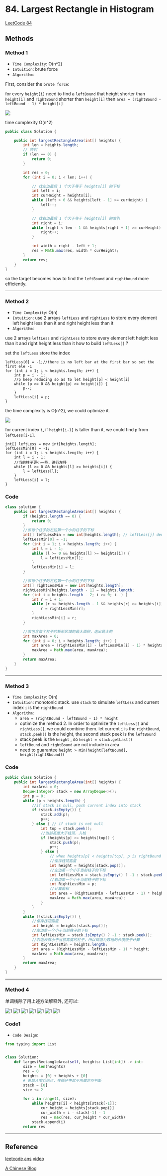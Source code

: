 # 84. Largest Rectangle in Histogram

[LeetCode 84](https://leetcode.com/problems/largest-rectangle-in-histogram/)

## Methods

### Method 1

* `Time Complexity`: O(n^2)
* `Intuition`: brute force
* `Algorithm`:

First, consider the `brute force`:

for every `height[i]` need to find a `leftBound` that height shorter than `height[i]` and `rightBound` shorter than `height[i]`
then `area = (rightBound - leftBound - 1) * height[i]`

![](../../../Image/Largest_Rectangle_in_Histogram.png)

time complexity O(n^2)

```java
public class Solution {

    public int largestRectangleArea(int[] heights) {
        int len = heights.length;
        // 特判
        if (len == 0) {
            return 0;
        }

        int res = 0;
        for (int i = 0; i < len; i++) {

            // 找左边最后 1 个大于等于 heights[i] 的下标
            int left = i;
            int curHeight = heights[i];
            while (left > 0 && heights[left - 1] >= curHeight) {
                left--;
            }

            // 找右边最后 1 个大于等于 heights[i] 的索引
            int right = i;
            while (right < len - 1 && heights[right + 1] >= curHeight) {
                right++;
            }

            int width = right - left + 1;
            res = Math.max(res, width * curHeight);
        }
        return res;
    }
}
```

so the target becomes how to find the `leftBound` and `rightbound` more efficiently.

----------------------

### Method 2

* `Time Complexity`: O(n)
* `Intuition`: use 2 arrays `leftLess` and `rightLess` to store every element left height less than it and right height less than it
* `Algorithm`:

use 2 arrays `leftLess` and `rightLess` to store every element left height less than it and right height less than it
how to build `leftLess[]` ?

set the `leftLess` store the index

```
leftLess[0] = -1;//there is no left bar at the first bar so set the first ele -1
for (int i = 1; i < heights.length; i++) {
    int p = i - 1;
    //p keep reducing so as to let height[p] < height[i]
    while (p >= 0 && height[p] >= height[i]) {
        p--;
    }
    leftLess[i] = p;
}
```
the time complexity is O(n^2), we could optimize it.

![](../../../Image/Largest_Rectangle_in_Histogram1.png)

for current index `i`, if `height[i-1]` is taller than it, we could find `p` from `leftLess[i-1]`.
```
int[] leftLess = new int[heights.length];
leftLessMin[0] = -1;
for (int i = 1; i < heights.length; i++) {
    int l = i - 1;
    //当前柱子更小一些，进行左移
    while (l >= 0 && heights[l] >= heights[i]) {
        l = leftLess[l];
    }
    leftLess[i] = l;
}

```

### Code

```java
class solution {
    public int largestRectangleArea(int[] heights) {
        if (heights.length == 0) {
            return 0;
        }
        //求每个柱子的左边第一个小的柱子的下标
        int[] leftLessMin = new int[heights.length]; // leftLess[j] denotes the index smaller than height[i]
        leftLessMin[0] = -1;
        for (int i = 1; i < heights.length; i++) {
            int l = i - 1;
            while (l >= 0 && heights[l] >= heights[i]) {
                l = leftLessMin[l];
            }
            leftLessMin[i] = l;
        }

        //求每个柱子的右边第一个小的柱子的下标
        int[] rightLessMin = new int[heights.length];
        rightLessMin[heights.length - 1] = heights.length;
        for (int i = heights.length - 2; i >= 0; i--) {
            int r = i + 1;
            while (r <= heights.length - 1 && heights[r] >= heights[i]) {
                r = rightLessMin[r];
            }
            rightLessMin[i] = r;
        }

        //求包含每个柱子的矩形区域的最大面积，选出最大的
        int maxArea = 0;
        for (int i = 0; i < heights.length; i++) {
            int area = (rightLessMin[i] - leftLessMin[i] - 1) * heights[i];
            maxArea = Math.max(area, maxArea);
        }
        return maxArea;
    }
}
```

----------------------

### Method 3

* `Time Complexity`: O(n)
* `Intuition`: monotonic stack. use `stack` to simulate `leftLess` and current index `i` is the `rightBound`
* `Algorithm`:
  * `area = (rightBound - leftBound - 1) * height`
  * optimize the method 2. In order to optimize the `leftLess[]` and `rightLess[]`, we could combine them. let current `i` is the `rightBound`, `stack.peek()` is the height, the second stack peek is the `leftBound`
  * stack peek is the `height` , so `height = stack.getLast()`
  * `leftBound` and `rightBound` are not include in area
  * need to guarantee `height > Min(height[leftBound], height[rightRbound])`

### Code

```java
public class Solution {
    public int largestRectangleArea(int[] heights) {
        int maxArea = 0;
        Deque<Integer> stack = new ArrayDeque<>();
        int p = 0;
        while (p < heights.length) {
            //if stack is null, push current index into stack
            if (stack.isEmpty()) {
                stack.add(p);
                p++;
            } else { // if stack is not null
                int top = stack.peek();
                //当前高度大于栈顶，入栈
                if (heights[p] >= heights[top]) {
                    stack.push(p);
                    p++;
                } else {
                    // when heights[p] < heights[top], p is rightBound
                    //保存栈顶高度
                    int height = heights[stack.pop()];
                    //左边第一个小于当前柱子的下标
                    int leftLessMin = stack.isEmpty() ? -1 : stack.peek();
                    //右边第一个小于当前柱子的下标
                    int RightLessMin = p;
                    //计算面积
                    int area = (RightLessMin - leftLessMin - 1) * height;
                    maxArea = Math.max(area, maxArea);
                }
            }
        }
        while (!stack.isEmpty()) {
            //保存栈顶高度
            int height = heights[stack.pop()];
            //左边第一个小于当前柱子的下标
            int leftLessMin = stack.isEmpty() ? -1 : stack.peek();
            //右边没有小于当前高度的柱子，所以赋值为数组的长度便于计算
            int RightLessMin = heights.length;
            int area = (RightLessMin - leftLessMin - 1) * height;
            maxArea = Math.max(area, maxArea);
        }
        return maxArea;
    }
}
```

----------------------

### Method 4

单调栈除了用上述方法解释外, 还可以:

![1](../../../Image/40.png)
![1](../../../Image/41.png)
![1](../../../Image/42.png)
![1](../../../Image/43.png)
![1](../../../Image/44.png)
![1](../../../Image/45.png)
![1](../../../Image/46.png)

### Code1

* `Code Design`:

```python
from typing import List


class Solution:
    def largestRectangleArea(self, heights: List[int]) -> int:
        size = len(heights)
        res = 0
        heights = [0] + heights + [0]
        # 先放入哨兵结点，在循环中就不用做非空判断
        stack = [0]
        size += 2

        for i in range(1, size):
            while heights[i] < heights[stack[-1]]:
                cur_height = heights[stack.pop()]
                cur_width = i - stack[-1] - 1
                res = max(res, cur_height * cur_width)
            stack.append(i)
        return res

```

----------------------

## Reference

[leetcode ans](https://leetcode-cn.com/problems/largest-rectangle-in-histogram/solution/bao-li-jie-fa-zhan-by-liweiwei1419/)
[video](https://leetcode-cn.com/problems/largest-rectangle-in-histogram/solution/zhu-zhuang-tu-zhong-zui-da-de-ju-xing-by-leetcode-/)

[A Chinese Blog](https://leetcode.wang/leetCode-84-Largest-Rectangle-in-Histogram.html)
